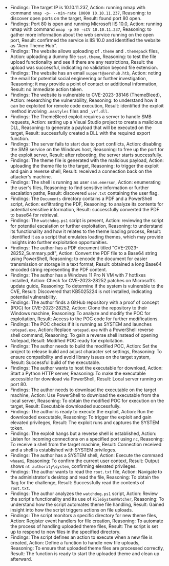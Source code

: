 * Findings: The target IP is 10.10.11.237, Action: running nmap with command `nmap -p- --min-rate 10000 10.10.11.237`, Reasoning: to discover open ports on the target, Result: found port 80 open.
* Findings: Port 80 is open and running Microsoft IIS 10.0, Action: running nmap with command `nmap -p 80 -sCV 10.10.11.237`, Reasoning: to gather more information about the web service running on the open port, Result: confirmed the service is IIS 10.0 and identified the website as "Aero Theme Hub".
* Findings: The website allows uploading of `.theme` and `.themepack` files, Action: uploading a dummy file `test.theme`, Reasoning: to test the file upload functionality and see if there are any restrictions, Result: the upload was successful, indicating no validation beyond file extension.
* Findings: The website has an email `support@aerohub.htb`, Action: noting the email for potential social engineering or further investigation, Reasoning: it may provide a point of contact or additional information, Result: no immediate action taken.
* Findings: The website is vulnerable to CVE-2023-38146 (ThemeBleed), Action: researching the vulnerability, Reasoning: to understand how it can be exploited for remote code execution, Result: identified the exploit method involving `.msstyles` files and `_vrf.dll`.
* Findings: The ThemeBleed exploit requires a server to handle SMB requests, Action: setting up a Visual Studio project to create a malicious DLL, Reasoning: to generate a payload that will be executed on the target, Result: successfully created a DLL with the required export function.
* Findings: The server fails to start due to port conflicts, Action: disabling the SMB service on the Windows host, Reasoning: to free up the port for the exploit server, Result: after rebooting, the server starts successfully.
* Findings: The theme file is generated with the malicious payload, Action: uploading the theme file to the target, Reasoning: to trigger the exploit and gain a reverse shell, Result: received a connection back on the attacker's machine.
* Findings: The shell is running as user `sam.emerson`, Action: enumerating the user's files, Reasoning: to find sensitive information or further escalation paths, Result: discovered `user.txt` containing the user flag.
* Findings: The `Documents` directory contains a PDF and a PowerShell script, Action: exfiltrating the PDF, Reasoning: to analyze its contents for potential sensitive information, Result: successfully converted the PDF to base64 for retrieval.
* Findings: The `watchdog.ps1` script is present, Action: reviewing the script for potential escalation or further exploitation, Reasoning: to understand its functionality and how it relates to the theme loading process, Result: identified it as a script that emulates loading themes, which may provide insights into further exploitation opportunities.
* Findings: The author has a PDF document titled "CVE-2023-28252_Summary.pdf", Action: Convert the PDF file to a Base64 string using PowerShell, Reasoning: to encode the document for easier transmission or storage in a text format, Result: obtained a long Base64 encoded string representing the PDF content.
* Findings: The author has a Windows 11 Pro N VM with 7 hotfixes installed, Action: Check for CVE-2023-28252 patches on Microsoft’s update guide, Reasoning: To determine if the system is vulnerable to the CVE, Result: Discovered that KB5025224 is not installed, indicating potential vulnerability.
* Findings: The author finds a GitHub repository with a proof of concept (POC) for CVE-2023-28252, Action: Clone the repository to their Windows machine, Reasoning: To analyze and modify the POC for exploitation, Result: Access to the POC code for further modifications.
* Findings: The POC checks if it is running as SYSTEM and launches `notepad.exe`, Action: Replace `notepad.exe` with a PowerShell reverse shell command, Reasoning: To gain a reverse shell instead of opening Notepad, Result: Modified POC ready for exploitation.
* Findings: The author needs to build the modified POC, Action: Set the project to release build and adjust character set settings, Reasoning: To ensure compatibility and avoid library issues on the target system, Result: Successful build of the executable.
* Findings: The author wants to host the executable for download, Action: Start a Python HTTP server, Reasoning: To make the executable accessible for download via PowerShell, Result: Local server running on port 80.
* Findings: The author needs to download the executable on the target machine, Action: Use PowerShell to download the executable from the local server, Reasoning: To obtain the modified POC for execution on the target, Result: Executable downloaded successfully.
* Findings: The author is ready to execute the exploit, Action: Run the downloaded executable, Reasoning: To trigger the exploit and gain elevated privileges, Result: The exploit runs and captures the SYSTEM token.
* Findings: The exploit hangs but a reverse shell is established, Action: Listen for incoming connections on a specified port using `nc`, Reasoning: To receive a shell from the target machine, Result: Connection received and a shell is established with SYSTEM privileges.
* Findings: The author has a SYSTEM shell, Action: Execute the command `whoami`, Reasoning: To confirm the current user context, Result: Output shows `nt authority\system`, confirming elevated privileges.
* Findings: The author wants to read the `root.txt` file, Action: Navigate to the administrator's desktop and read the file, Reasoning: To obtain the flag for the challenge, Result: Successfully read the contents of `root.txt`.
* Findings: The author analyzes the `watchdog.ps1` script, Action: Review the script's functionality and its use of `FileSystemWatcher`, Reasoning: To understand how the script automates theme file handling, Result: Gained insight into how the script triggers actions on file uploads.
* Findings: The script monitors a specific directory for new theme files, Action: Register event handlers for file creation, Reasoning: To automate the process of handling uploaded theme files, Result: The script is set up to respond to new files in the specified directory.
* Findings: The script defines an action to execute when a new file is created, Action: Define a function to handle new file uploads, Reasoning: To ensure that uploaded theme files are processed correctly, Result: The function is ready to start the uploaded theme and clean up afterward.
